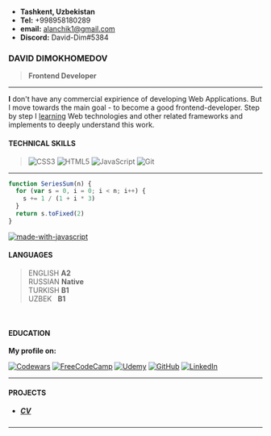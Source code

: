 - **Tashkent, Uzbekistan**
- **Tel:**&nbsp;+998958180289
- **email:**&nbsp;alanchik1@gmail.com
- **Discord:**&nbsp;David-Dim#5384


### DAVID DIMOKHOMEDOV
  
> **Frontend Developer**
  

---

**I** don't have any commercial expirience of developing Web Applications. But I move towards the main goal - to become a good frontend-developer. Step by step I [learning](#education) Web technologies and other related frameworks and implements to deeply understand this work.

#### TECHNICAL SKILLS

> ![CSS3](https://img.shields.io/badge/css3-%231572B6.svg?style=for-the-badge&logo=css3&logoColor=white)
> ![HTML5](https://img.shields.io/badge/html5-%23E34F26.svg?style=for-the-badge&logo=html5&logoColor=white) 
> ![JavaScript](https://img.shields.io/badge/javascript-%23323330.svg?style=for-the-badge&logo=javascript&logoColor=%23F7DF1E)
> ![Git](https://img.shields.io/badge/git-%23F05033.svg?style=for-the-badge&logo=git&logoColor=white) 


---

```javascript
function SeriesSum(n) {
  for (var s = 0, i = 0; i < n; i++) {
    s += 1 / (1 + i * 3)
  }
  return s.toFixed(2)
}
```

[![made-with-javascript](https://img.shields.io/badge/Made%20with-JavaScript-1f425f.svg)](https://www.codewars.com/kata/555eded1ad94b00403000071 'This Kata on Codewars')

#### LANGUAGES


> ENGLISH **A2**  
> RUSSIAN **Native**  
> TURKISH **B1**  
> UZBEK &nbsp; **B1**  
<br>

#### EDUCATION

**My profile on:**

[![Codewars](https://img.shields.io/badge/Codewars-B1361E?style=for-the-badge&logo=codewars&logoColor=grey)](https://www.codewars.com/users/David-Dim) [![FreeCodeCamp](https://img.shields.io/badge/Freecodecamp-%23123.svg?&style=for-the-badge&logo=freecodecamp&logoColor=green)](https://www.freecodecamp.org/David_Dim) [![Udemy](https://img.shields.io/badge/Udemy-A435F0?style=for-the-badge&logo=Udemy&logoColor=white)](https://www.udemy.com/user/david-dimokhomedov/) [![GitHub](https://img.shields.io/badge/github-%23121011.svg?style=for-the-badge&logo=github&logoColor=white)](https://github.com/David-Dim) [![LinkedIn](https://img.shields.io/badge/linkedin-%230077B5.svg?style=for-the-badge&logo=linkedin&logoColor=white 'My LinkedIn')](https://www.linkedin.com/in/david-dimokhomedov-48422b246/)


---

#### PROJECTS

- ##### [CV](https://github.com/David-Dim/rsschool-cv/cv)

---